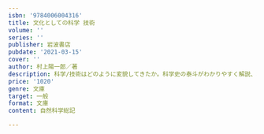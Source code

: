 ```yaml
---
isbn: '9784006004316'
title: 文化としての科学 技術
volume: ''
series: ''
publisher: 岩波書店
pubdate: '2021-03-15'
cover: ''
author: 村上陽一郎／著
description: 科学/技術はどのように変貌してきたか。科学史の泰斗がわかりやすく解説、将来のあり方について提言。
price: '1020'
genre: 文庫
target: 一般
format: 文庫
content: 自然科学総記

---
```

